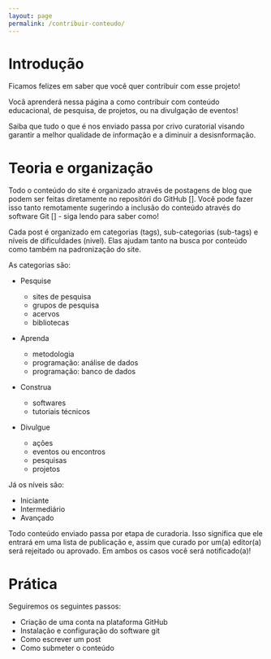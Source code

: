 ```yaml
---
layout: page
permalink: /contribuir-conteudo/
---
```

# Introdução
Ficamos felizes em saber que você quer contribuir com esse projeto!

Vocâ aprenderá nessa página a como contribuir com conteúdo educacional, de pesquisa, de projetos, ou na divulgação de eventos!

Saiba que tudo o que é nos enviado passa por crivo curatorial visando garantir a melhor qualidade de informação e a diminuir a desisnformação.

# Teoria e organização
Todo o conteúdo do site é organizado através de postagens de blog que podem ser feitas diretamente no repositóri do GitHub []. Você pode fazer isso tanto remotamente sugerindo a inclusão do conteúdo através do software Git [] - siga lendo para saber como!

Cada post é organizado em categorias (tags), sub-categorias (sub-tags) e níveis de dificuldades (nivel). Elas ajudam tanto na busca por conteúdo como também na padronização do site.

As categorias são:

- Pesquise
    - sites de pesquisa
    - grupos de pesquisa
    - acervos
    - bibliotecas

- Aprenda
    - metodologia
    - programação: análise de dados
    - programação: banco de dados

- Construa
    - softwares
    - tutoriais técnicos

- Divulgue
    - ações
    - eventos ou encontros
    - pesquisas
    - projetos

Já os níveis são:

- Iniciante
- Intermediário
- Avançado

Todo conteúdo enviado passa por etapa de curadoria. Isso significa que ele entrará em uma lista de publicação e, assim que curado por um(a) editor(a) será rejeitado ou aprovado. Em ambos os casos você será notificado(a)!

# Prática
Seguiremos os seguintes passos:

- Criação de uma conta na plataforma GitHub
- Instalação e configuração do software git
- Como escrever um post
- Como submeter o conteúdo
